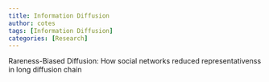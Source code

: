 ```yaml
---
title: Information Diffusion
author: cotes
tags: [Information Diffusion]
categories: [Research]
---
```


Rareness-Biased Diffusion: How social networks reduced representativenss in long diffusion chain
                      
